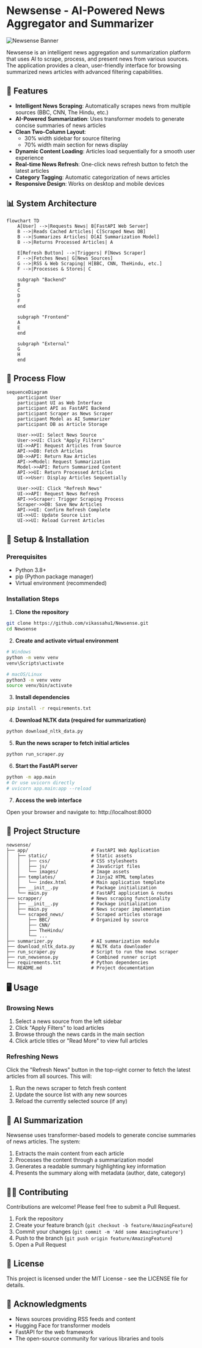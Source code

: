 # Newsense - AI-Powered News Aggregator and Summarizer

![Newsense Banner](app/static/images/placeholder.jpg)

Newsense is an intelligent news aggregation and summarization platform that uses AI to scrape, process, and present news from various sources. The application provides a clean, user-friendly interface for browsing summarized news articles with advanced filtering capabilities.

## 🌟 Features

- **Intelligent News Scraping**: Automatically scrapes news from multiple sources (BBC, CNN, The Hindu, etc.)
- **AI-Powered Summarization**: Uses transformer models to generate concise summaries of news articles
- **Clean Two-Column Layout**:
  - 30% width sidebar for source filtering
  - 70% width main section for news display
- **Dynamic Content Loading**: Articles load sequentially for a smooth user experience
- **Real-time News Refresh**: One-click news refresh button to fetch the latest articles
- **Category Tagging**: Automatic categorization of news articles
- **Responsive Design**: Works on desktop and mobile devices

## 📊 System Architecture

```mermaid
flowchart TD
    A[User] -->|Requests News| B[FastAPI Web Server]
    B -->|Reads Cached Articles| C[Scraped News DB]
    B -->|Summarizes Articles| D[AI Summarization Model]
    B -->|Returns Processed Articles| A
    
    E[Refresh Button] -->|Triggers| F[News Scraper]
    F -->|Fetches News| G[News Sources]
    G -->|RSS & Web Scraping| H[BBC, CNN, TheHindu, etc.]
    F -->|Processes & Stores| C
    
    subgraph "Backend"
    B
    C
    D
    F
    end
    
    subgraph "Frontend"
    A
    E
    end
    
    subgraph "External"
    G
    H
    end
```

## 🔄 Process Flow

```mermaid
sequenceDiagram
    participant User
    participant UI as Web Interface
    participant API as FastAPI Backend
    participant Scraper as News Scraper
    participant Model as AI Summarizer
    participant DB as Article Storage
    
    User->>UI: Select News Source
    User->>UI: Click "Apply Filters"
    UI->>API: Request Articles from Source
    API->>DB: Fetch Articles
    DB->>API: Return Raw Articles
    API->>Model: Request Summarization
    Model->>API: Return Summarized Content
    API->>UI: Return Processed Articles
    UI->>User: Display Articles Sequentially
    
    User->>UI: Click "Refresh News"
    UI->>API: Request News Refresh
    API->>Scraper: Trigger Scraping Process
    Scraper->>DB: Save New Articles
    API->>UI: Confirm Refresh Complete
    UI->>UI: Update Source List
    UI->>UI: Reload Current Articles
```

## 🚀 Setup & Installation

### Prerequisites

- Python 3.8+
- pip (Python package manager)
- Virtual environment (recommended)

### Installation Steps

1. **Clone the repository**

```bash
git clone https://github.com/vikassahu1/Newsense.git
cd Newsense
```

2. **Create and activate virtual environment**

```bash
# Windows
python -m venv venv
venv\Scripts\activate

# macOS/Linux
python3 -m venv venv
source venv/bin/activate
```

3. **Install dependencies**

```bash
pip install -r requirements.txt
```

4. **Download NLTK data (required for summarization)**

```bash
python download_nltk_data.py
```

5. **Run the news scraper to fetch initial articles**

```bash
python run_scraper.py
```

6. **Start the FastAPI server**

```bash
python -m app.main
# Or use uvicorn directly
# uvicorn app.main:app --reload
```

7. **Access the web interface**

Open your browser and navigate to: http://localhost:8000

## 🧰 Project Structure

```
newsense/
├── app/                       # FastAPI Web Application
│   ├── static/                # Static assets
│   │   ├── css/               # CSS stylesheets
│   │   ├── js/                # JavaScript files
│   │   └── images/            # Image assets
│   ├── templates/             # Jinja2 HTML templates
│   │   └── index.html         # Main application template
│   ├── __init__.py            # Package initialization
│   └── main.py                # FastAPI application & routes
├── scrapper/                  # News scraping functionality
│   ├── __init__.py            # Package initialization
│   ├── main.py                # News scraper implementation
│   └── scraped_news/          # Scraped articles storage
│       ├── BBC/               # Organized by source
│       ├── CNN/
│       ├── TheHindu/
│       └── ...
├── summarizer.py              # AI summarization module
├── download_nltk_data.py      # NLTK data downloader
├── run_scraper.py             # Script to run the news scraper
├── run_newsense.py            # Combined runner script
├── requirements.txt           # Python dependencies
└── README.md                  # Project documentation
```

## 🖥️ Usage

### Browsing News

1. Select a news source from the left sidebar
2. Click "Apply Filters" to load articles
3. Browse through the news cards in the main section
4. Click article titles or "Read More" to view full articles

### Refreshing News

Click the "Refresh News" button in the top-right corner to fetch the latest articles from all sources. This will:

1. Run the news scraper to fetch fresh content
2. Update the source list with any new sources
3. Reload the currently selected source (if any)

## 🧠 AI Summarization

Newsense uses transformer-based models to generate concise summaries of news articles. The system:

1. Extracts the main content from each article
2. Processes the content through a summarization model
3. Generates a readable summary highlighting key information
4. Presents the summary along with metadata (author, date, category)

## 👨‍💻 Contributing

Contributions are welcome! Please feel free to submit a Pull Request.

1. Fork the repository
2. Create your feature branch (`git checkout -b feature/AmazingFeature`)
3. Commit your changes (`git commit -m 'Add some AmazingFeature'`)
4. Push to the branch (`git push origin feature/AmazingFeature`)
5. Open a Pull Request

## 📝 License

This project is licensed under the MIT License - see the LICENSE file for details.

## 🙏 Acknowledgments

- News sources providing RSS feeds and content
- Hugging Face for transformer models
- FastAPI for the web framework
- The open-source community for various libraries and tools 
